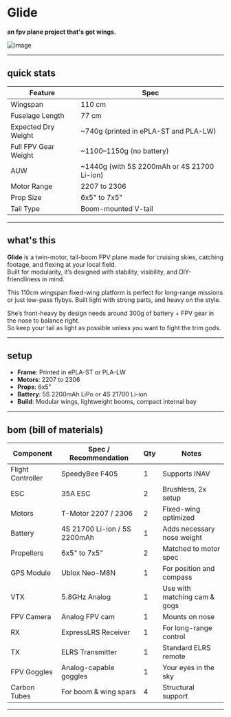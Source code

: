 # Glide  
**an fpv plane project that's got wings.**

![image](https://github.com/user-attachments/assets/30f52869-57f5-4368-8a26-9b7506fdd3d9)


---

## quick stats  

| Feature           | Spec                                                   |
|------------------|--------------------------------------------------------|
| Wingspan         | 110 cm                                                 |
| Fuselage Length  | 77 cm                                                  |
| Expected Dry Weight | ~740g (printed in ePLA-ST and PLA-LW)                |
| Full FPV Gear Weight | ~1100–1150g (no battery)                             |
| AUW              | ~1440g (with 5S 2200mAh or 4S 21700 Li-ion)            |
| Motor Range      | 2207 to 2306                                           |
| Prop Size        | 6x5" to 7x5"                                           |
| Tail Type        | Boom-mounted V-tail                                   |

---

## what's this  

**Glide** is a twin-motor, tail-boom FPV plane made for cruising skies, catching footage, and flexing at your local field.  
Built for modularity, it’s designed with stability, visibility, and DIY-friendliness in mind.

This 110cm wingspan fixed-wing platform is perfect for long-range missions or just low-pass flybys. Built light with strong parts, and heavy on the style.

She’s front-heavy by design   needs around 300g of battery + FPV gear in the nose to balance right.  
So keep your tail as light as possible unless you want to fight the trim gods.

---

## setup  

- **Frame**: Printed in ePLA-ST or PLA-LW  
- **Motors**: 2207 to 2306  
- **Props**: 6x5"  
- **Battery**: 5S 2200mAh LiPo or 4S 21700 Li-ion  
- **Build**: Modular wings, lightweight booms, compact internal bay

---

## bom (bill of materials)  

| Component        | Spec / Recommendation           | Qty | Notes                          |
|------------------|----------------------------------|-----|--------------------------------|
| Flight Controller| SpeedyBee F405                  | 1   | Supports INAV                  |
| ESC              | 35A ESC                         | 2   | Brushless, 2x setup            |
| Motors           | T-Motor 2207 / 2306             | 2   | Fixed-wing optimized           |
| Battery          | 4S 21700 Li-ion / 5S 2200mAh    | 1   | Adds necessary nose weight     |
| Propellers       | 6x5" to 7x5"                    | 2   | Matched to motor spec          |
| GPS Module       | Ublox Neo-M8N                   | 1   | For position and compass       |
| VTX              | 5.8GHz Analog                   | 1   | Use with matching cam & gogs   |
| FPV Camera       | Analog FPV cam                  | 1   | Mounts on nose                 |
| RX               | ExpressLRS Receiver             | 1   | For long-range control         |
| TX               | ELRS Transmitter                | 1   | Standard ELRS remote           |
| FPV Goggles      | Analog-capable goggles          | 1   | Your eyes in the sky           |
| Carbon Tubes     | For boom & wing spars           | 4   | Structural support             |

---

